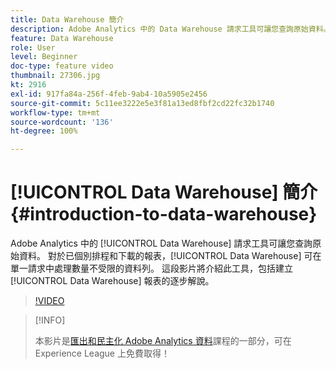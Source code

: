 ```yaml
---
title: Data Warehouse 簡介
description: Adobe Analytics 中的 Data Warehouse 請求工具可讓您查詢原始資料。 對於已個別排程和下載的報表，Data Warehouse 可在單一請求中處理數量不受限的資料列。 這段影片將介紹此工具，包括建立 Data Warehouse 報表的逐步解說。
feature: Data Warehouse
role: User
level: Beginner
doc-type: feature video
thumbnail: 27306.jpg
kt: 2916
exl-id: 917fa84a-256f-4feb-9ab4-10a5905e2456
source-git-commit: 5c11ee3222e5e3f81a13ed8fbf2cd22fc32b1740
workflow-type: tm+mt
source-wordcount: '136'
ht-degree: 100%

---
```


# [!UICONTROL Data Warehouse] 簡介 {#introduction-to-data-warehouse}

Adobe Analytics 中的 [!UICONTROL Data Warehouse] 請求工具可讓您查詢原始資料。 對於已個別排程和下載的報表，[!UICONTROL Data Warehouse] 可在單一請求中處理數量不受限的資料列。 這段影片將介紹此工具，包括建立 [!UICONTROL Data Warehouse] 報表的逐步解說。

>[!VIDEO](https://video.tv.adobe.com/v/27306/?quality=12)

>[!INFO]
>
> 本影片是[匯出和民主化 Adobe Analytics 資料](https://experienceleague.adobe.com/?recommended=Analytics-A-1-2022.1.democratizing)課程的一部分，可在 Experience League 上免費取得！